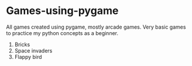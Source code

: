 # Games-using-pygame

All games created using pygame, mostly arcade games. Very basic games to practice my python concepts as a beginner.

1. Bricks 
2. Space invaders
3. Flappy bird
